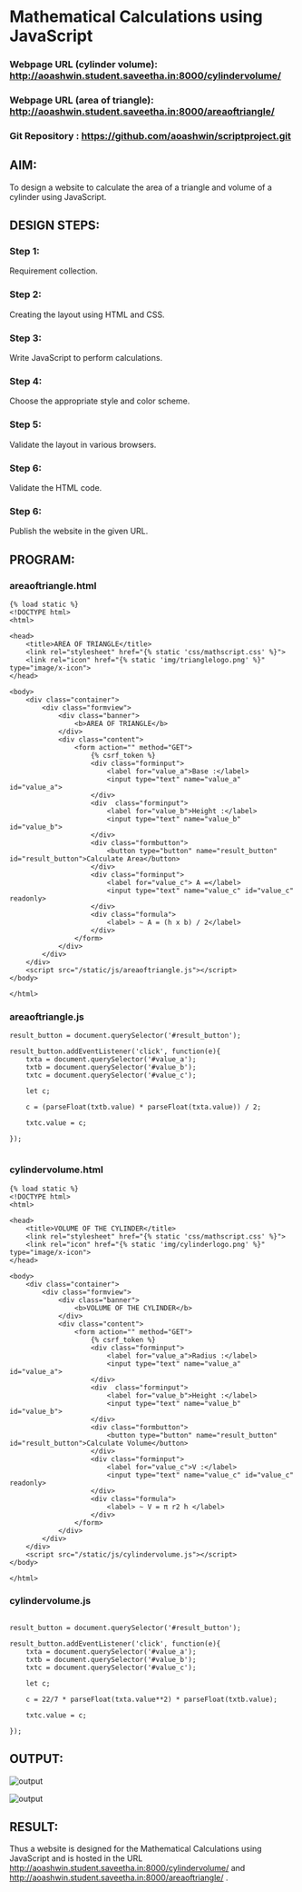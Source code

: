 # Mathematical Calculations using JavaScript

### Webpage URL (cylinder volume): http://aoashwin.student.saveetha.in:8000/cylindervolume/
### Webpage URL (area of triangle): http://aoashwin.student.saveetha.in:8000/areaoftriangle/

### Git Repository : https://github.com/aoashwin/scriptproject.git

## AIM:
To design a website to calculate the area of a triangle and volume of a cylinder using JavaScript.

## DESIGN STEPS:
### Step 1: 
Requirement collection.
### Step 2:
Creating the layout using HTML and CSS.
### Step 3:
Write JavaScript to perform calculations.
### Step 4:
Choose the appropriate style and color scheme.
### Step 5:
Validate the layout in various browsers.
### Step 6:
Validate the HTML code.
### Step 6:
Publish the website in the given URL.


## PROGRAM:

### areaoftriangle.html
```
{% load static %}
<!DOCTYPE html>
<html>

<head>
    <title>AREA OF TRIANGLE</title>
    <link rel="stylesheet" href="{% static 'css/mathscript.css' %}">
    <link rel="icon" href="{% static 'img/trianglelogo.png' %}" type="image/x-icon">
</head>

<body>
    <div class="container">
        <div class="formview">
            <div class="banner">
                <b>AREA OF TRIANGLE</b>
            </div>
            <div class="content">
                <form action="" method="GET">
                    {% csrf_token %}
                    <div class="forminput">
                        <label for="value_a">Base :</label>
                        <input type="text" name="value_a" id="value_a">
                    </div>
                    <div  class="forminput">
                        <label for="value_b">Height :</label>
                        <input type="text" name="value_b" id="value_b">
                    </div>                    
                    <div class="formbutton">
                        <button type="button" name="result_button" id="result_button">Calculate Area</button>
                    </div>
                    <div class="forminput">
                        <label for="value_c"> A =</label>
                        <input type="text" name="value_c" id="value_c" readonly>
                    </div>
                    <div class="formula">
                        <label> ~ A = (h x b) / 2</label>
                    </div>
                </form>
            </div>
        </div>
    </div>
    <script src="/static/js/areaoftriangle.js"></script>
</body>

</html>

```
### areaoftriangle.js
```
result_button = document.querySelector('#result_button');

result_button.addEventListener('click', function(e){
    txta = document.querySelector('#value_a');
    txtb = document.querySelector('#value_b');
    txtc = document.querySelector('#value_c');
    
    let c;

    c = (parseFloat(txtb.value) * parseFloat(txta.value)) / 2;

    txtc.value = c;

});


```

### cylindervolume.html
```
{% load static %}
<!DOCTYPE html>
<html>

<head>
    <title>VOLUME OF THE CYLINDER</title>
    <link rel="stylesheet" href="{% static 'css/mathscript.css' %}">
    <link rel="icon" href="{% static 'img/cylinderlogo.png' %}" type="image/x-icon">
</head>

<body>
    <div class="container">
        <div class="formview">
            <div class="banner">
                <b>VOLUME OF THE CYLINDER</b>
            </div>
            <div class="content">
                <form action="" method="GET">
                    {% csrf_token %}
                    <div class="forminput">
                        <label for="value_a">Radius :</label>
                        <input type="text" name="value_a" id="value_a">
                    </div>
                    <div  class="forminput">
                        <label for="value_b">Height :</label>
                        <input type="text" name="value_b" id="value_b">
                    </div>                    
                    <div class="formbutton">
                        <button type="button" name="result_button" id="result_button">Calculate Volume</button>
                    </div>
                    <div class="forminput">
                        <label for="value_c">V :</label>
                        <input type="text" name="value_c" id="value_c" readonly>
                    </div>
                    <div class="formula">
                        <label> ~ V = π r2 h </label>
                    </div>
                </form>
            </div>
        </div>
    </div>
    <script src="/static/js/cylindervolume.js"></script>
</body>

</html>

```

### cylindervolume.js
```

result_button = document.querySelector('#result_button');

result_button.addEventListener('click', function(e){
    txta = document.querySelector('#value_a');
    txtb = document.querySelector('#value_b');
    txtc = document.querySelector('#value_c');
    
    let c;

    c = 22/7 * parseFloat(txta.value**2) * parseFloat(txtb.value);

    txtc.value = c;

});

```

## OUTPUT:

![output](./static/img/areaoftriangle.png)

![output](./static/img/volumeofcylinder.png)

## RESULT:
Thus a website is designed for the Mathematical Calculations using JavaScript and is hosted in the URL http://aoashwin.student.saveetha.in:8000/cylindervolume/  and   http://aoashwin.student.saveetha.in:8000/areaoftriangle/ .
